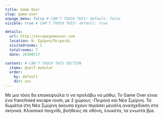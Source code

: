 ```yaml
---
title: Game Over
slug: game-over
onpage_menu: false # CAN'T TOUCH THIS! default: false
visible: true # CAN'T TOUCH THIS! default: true

details:
  url: http://escapegameover.com
  location: Ν. Σμύρνη/Πειραιάς
  visitedrooms: 1
  totalrooms: 7
  date: 20160717

content: # CAN'T TOUCH THIS SECTION
  items: @self.modular
  order:
    by: default
    dir: asc
---
```


Με μια τόση δα επισκεψούλα τι να προλάβω να μάθω; Το Game Over είναι ένα franchised escape room, με 2 χώρους -Πειραιά και Νέα Σμύρνη. Τα δωμάτια στη Νέα Σμύρνη άκουσα έχουν περάσει μεγάλη ανασχεδίαση στα σκηνικά.
Κλασσικό παιχνίδι, βοήθειες σε οθόνη, λουκέτα, τα γνωστά βρε.
